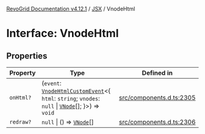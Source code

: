 [RevoGrid Documentation v4.12.1](README.md) / [JSX](Namespace.JSX.md) / VnodeHtml

# Interface: VnodeHtml

## Properties

| Property | Type | Defined in |
| ------ | ------ | ------ |
| `onHtml?` | (`event`: [`VnodeHtmlCustomEvent`](Interface.VnodeHtmlCustomEvent.md)\<\{ `html`: `string`; `vnodes`: `null` \| [`VNode`](Interface.VNode.md)[]; \}\>) => `void` | [src/components.d.ts:2305](https://github.com/revolist/revogrid/blob/d509c0063a76a472726c991b21f1c163442771b4/src/components.d.ts#L2305) |
| `redraw?` | `null` \| () => [`VNode`](Interface.VNode.md)[] | [src/components.d.ts:2306](https://github.com/revolist/revogrid/blob/d509c0063a76a472726c991b21f1c163442771b4/src/components.d.ts#L2306) |
